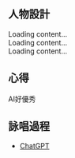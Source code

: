 ## 人物設計

<script src="https://cdn.jsdelivr.net/npm/js-yaml@4/dist/js-yaml.min.js"></script>
<script src="https://posetmage.com/cdn/js/parser/convertYamlToHtml.js"></script>
<script src="https://posetmage.com/cdn/js/parser/EmbbedHtmlFromYaml.js"></script>


<div yml-path="../Basic/Grumm.yml" html-path="https://shinra.posetmage.com/Grimoire/Forging/Converter/character/advance.html" height="700px">
    Loading content...
</div>

<div yml-path="../Basic/Elysia.yml" html-path="https://shinra.posetmage.com/Grimoire/Forging/Converter/character/advance.html" height="700px">
    Loading content...
</div>

<div yml-path="../Basic/Skrik.yml" html-path="https://shinra.posetmage.com/Grimoire/Forging/Converter/character/advance.html" height="700px">
    Loading content...
</div>


## 心得
AI好優秀

## 詠唱過程
* [ChatGPT](./chatgpt.html)

